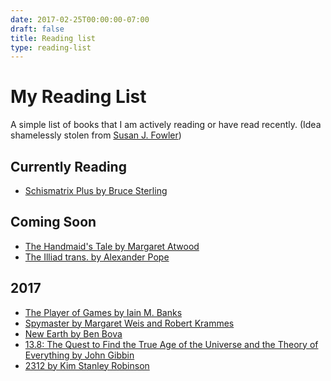 ```yaml
---
date: 2017-02-25T00:00:00-07:00
draft: false
title: Reading list
type: reading-list
---
```


# My Reading List
A simple list of books that I am actively reading or have read recently.
(Idea shamelessly stolen from [Susan J. Fowler](https://www.susanjfowler.com/reading-list/))

## Currently Reading
- [Schismatrix Plus by Bruce Sterling](https://www.amazon.com/gp/product/B00PDDKVW6/)

## Coming Soon
- [The Handmaid's Tale by Margaret Atwood](https://www.amazon.com/dp/B003JFJHTS/)
- [The Illiad trans. by Alexander Pope](https://www.amazon.com/gp/product/B0082TAAMO/)

## 2017
- [The Player of Games by Iain M. Banks](https://www.amazon.com/dp/B002WM3HC2/ref=r_soa_w_d)
- [Spymaster by Margaret Weis and Robert
    Krammes](https://www.amazon.com/gp/product/B01L7B9VG4/)
- [New Earth by Ben
    Bova](https://www.amazon.com/New-Earth-Grand-Tour-Book-ebook/dp/B00BCFXPZ4/)
- [13.8: The Quest to Find the True Age of the Universe and the Theory of
    Everything by John Gibbin](https://www.amazon.com/gp/product/B01CESQNQK/)
- [2312 by Kim Stanley Robinson](https://www.amazon.com/2312-Kim-Stanley-Robinson-ebook/dp/B004RD8544/)
